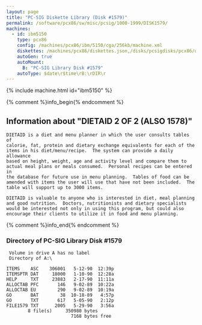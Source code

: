 ```yaml
---
layout: page
title: "PC-SIG Diskette Library (Disk #1579)"
permalink: /software/pcx86/sw/misc/pcsig/1000-1999/DISK1579/
machines:
  - id: ibm5150
    type: pcx86
    config: /machines/pcx86/ibm/5150/cga/256kb/machine.xml
    diskettes: /machines/pcx86/diskettes.json,/disks/pcsigdisks/pcx86/diskettes.json
    autoGen: true
    autoMount:
      B: "PC-SIG Library Disk #1579"
    autoType: $date\r$time\rB:\rDIR\r
---
```


{% include machine.html id="ibm5150" %}

{% comment %}info_begin{% endcomment %}

## Information about "DIETAID 2 OF 2 (ALSO 1578)"

    DIETAID is a diet and menu planner in which the user consults tables of
    calorie, fat, protein and dietary exchange equivalents for each of the
    items in his diet/menu/recipe.  The system can provide a daily allowance
    based on height, weight, age and activity level and compare them to
    actual meal plans or meals consumed.  Personal recipes can be entered in
    the database for future use in menu planning.  Tables of food can be
    amended with items the user will use that have not been included.  The
    table will support up to 3000 items.
    
    DIETAID is valuable to anyone who is interested in diet, meal planning
    and good nutrition.  Doctors, nutritionists and dietary specialists
    would be interested not only in using this program, but could also
    encourage their clients to utilize it in food and menu planning.
{% comment %}info_end{% endcomment %}


### Directory of PC-SIG Library Disk #1579

     Volume in drive A has no label
     Directory of A:\

    ITEMS    ASC    306001   5-12-90  12:39p
    ITEMSPTR DAT     18000   1-10-90  12:28a
    HELP     TXT     23883   2-17-90  11:11a
    ALLOCTAB PFC       146   9-02-89  10:22a
    ALLOCTAB EU        290   9-02-89  10:19a
    GO       BAT        38  10-18-89   4:57p
    GO       TXT       617   5-05-90   2:12p
    FILE1579 TXT      2005   5-29-90   3:56a
            8 file(s)     350980 bytes
                            7168 bytes free
